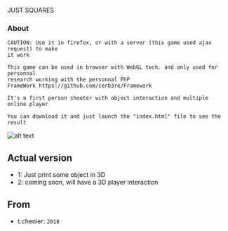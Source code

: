 JUST SQUARES
### About

```
CAUTION: Use it in firefox, or with a server (this game used ajax request) to make
it work

This game can be used in browser with WebGL tech. and only used for personnal 
research working with the personnal PhP 
FrameWork https://github.com/cerb3re/Framework

It's a first person shooter with object interaction and multiple online player

You can download it and just launch the "index.html" file to see the result
```
![alt text](https://github.com/cerb3re/justSquare_WebGL/assets/images/ingame3.jpg)

## Actual version

- 1: Just print some object in 3D
- 2: coming soon, will have a 3D player interaction 

## From

- t.chenier: `2018`